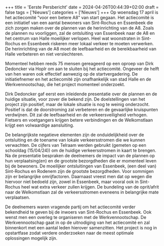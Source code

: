 +++
title = 'Eerste Persbericht'
date = 2024-04-26T00:44:39+02:00
draft = false
tags = ['Nieuws']
categories = ['Nieuws']
+++
Op woensdag 17 april is het actiecomité “voor een betere A8” van start gegaan. Het
actiecomité is een initiatief van een aantal bewoners van Sint-Rochus en Essenbeek die zich
zorgen maken over de plannen van de herinrichting van de A8. Zoals de plannen nu
voorliggen, zal de ontsluiting van Essenbeek naar de A8 en het centrum van Halle moeilijker
verlopen. Heel wat woonstraten in Sint-Rochus en Essenbeek riskeren meer lokaal verkeer te
moeten verwerken. De herinrichting van de A8 moet de leefbaarheid en de bereikbaarheid
van Halle verbeteren en niet verslechteren.

Momenteel hebben reeds 75 mensen gereageerd op een oproep van Dirk Dedoncker via Hoplr om
aan te sluiten bij het actiecomité. Ongeveer de helft van hen waren ook effectief aanwezig op de
startvergadering. De initiatiefnemer en het actiecomité zijn onafhankelijk van stad Halle en de
Werkvennootschap, die het project momenteel onderzoekt.

Dirk Dedoncker gaf eerst een inleidende presentatie over de plannen en de huidige situatie, voor
zover die bekend zijn. De doelstellingen van het project zijn positief, maar de lokale situatie is nog te
weinig onderzocht. Positief is dat de doorstroming zal verbeteren en de gevaarlijke kruispunten
verdwijnen. Dit zal de leefbaarheid en de verkeersveiligheid verhogen. Fietsers en voetgangers
krijgen betere verbindingen en de Welkomstlaan krijgt een volwaardige aansluiting.

De belangrijkste negatieve elementen zijn de onduidelijkheid over de ontsluiting en de toename van
lokale verkeersstromen die we kunnen verwachten. De cijfers van Telraam werden gebruikt
(gemeten op een schooldag (15/04/24)) om de huidige verkeersstromen in kaart te brengen.
Na de presentatie bespraken de deelnemers de impact van de plannen op hun verplaatsing(en) en
de grootste bezorgdheden die er momenteel leven bij de bewoners. De moeilijker ontsluitingen van
Essenbeek, (een deel van) Sint-Rochus en Rodenem zijn de grootste bezorgdheden. Voor
sommigen zijn er belangrijke omrijfactoren. Daarnaast vreest men dat op wegen die hiervoor niet
bedoeld zijn, zowel in Essenbeek, maar vooral ook in Sint-Rochus heel wat extra verkeer zullen
krijgen. De bundeling van de oprit/afrit naar de Welkomstlaan zal de verkeersstromen eveneens in
belangrijke mate verplaatsen.

De deelnemers waren vragende partij om het actiecomité verder bekendheid te geven bij de inwoers
van Sint-Rochus en Essenbeek. Ook wenst men een overleg te organiseren met de
Werkvennootschap. De Werkvennootschap gaat in op de uitnodiging van het actiecomité en zal
binnenkort met een aantal leden hierover samenzitten. Het project is nog in opstartfase zodat
verdere onderzoeken naar de meest optimale oplossingen mogelijk zijn.
